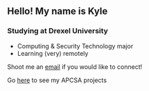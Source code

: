 ## Hello! My name is Kyle

### Studying at Drexel University
- Computing & Security Technology major
- Learning (very) remotely

Shoot me an [email](mailto:kylegoetke@protonmail.com?subject=Hi%20Kyle) if you would like to connect!

Go [here](https://github.com/KyleGoetke-APCSA) to see my APCSA projects
